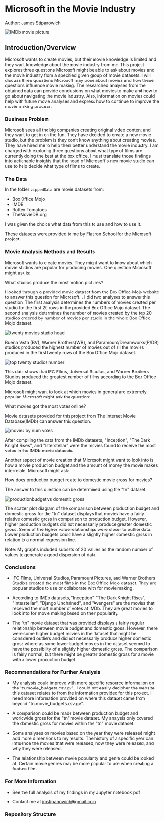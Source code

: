 # Microsoft in the Movie Industry

Author: James Stipanowich

![IMDb movie picture](MovieDataImages/TVlanding.png)

## Introduction/Overview

Microsoft wants to create movies, but their movie knowledge is limited and they want knowledge about the movie industry from me. This project explores three questions Microsoft might be able to ask about movies and the movie industry from a specified given group of movie datasets. I will discuss three questions Microsoft may pose about movies and how these questions influence movie making. The researched analyses from the obtained data can provide conclusions on what movies to make and how to go about navigating the movie industry. Also, information on movies could help with future movie analyses and express how to continue to improve the movie making process.

### Business Problem

Microsoft sees all the big companies creating original video content and they want to get in on the fun. They have decided to create a new movie studio, but the problem is they don’t know anything about creating movies. They have hired me to help them better understand the movie industry. I am charged with exploring three questions about what type of films are currently doing the best at the box office. I must translate those findings into actionable insights that the head of Microsoft's new movie studio can use to help decide what type of films to create.

### The Data

In the folder `zippedData` are movie datasets from:

* Box Office Mojo
* IMDB
* Rotten Tomatoes
* TheMovieDB.org

I was given the choice what data from this to use and how to use it.

These datasets were provided to me by Flatiron School for the Microsoft project.

### Movie Analysis Methods and Results

Microsoft wants to create movies. They might want to know about which movie studios are popular for producing movies. One question Microsoft might ask is:

What studios produce the most motion pictures?

I looked through a provided movie dataset from the Box Office Mojo website to answer this question for Microsoft. . I did two analyses to answer this question. The first analysis determines the numbers of movies created per studio for the first 20 rows in the provided Box Office Mojo dataset. The second analysis determines the number of movies created by the top 20 studios ordered by number of movies per studio in the whole Box Office Mojo dataset. 

![twenty movies studio head](MovieDataImages/moviestudios.png)

Buena Vista (BV), Warner Brothers(WB), and Paramount/Dreamworks(P/DB) studios produced the highest number of movies out of all the movies produced in the first twenty rows of the Box Office Mojo dataset.

![top twenty studios number](MovieDataImages/moviestudios2.png)

This data shows that IFC Films, Universal Studios, and Warner Brothers Studios produced the greatest number of films according to the Box Office Mojo dataset.

Microsoft might want to look at which movies in general are extremely popular. Microsoft might ask the question:

What movies got the most votes online?

Movie datasets provided for this project from The Internet Movie Database(IMDb) can answer this question.

![movies by num votes](MovieDataImages/pinkgraph.png)

After compiling the data from the IMDb datasets, "Inception", "The Dark Knight Rises", and "Interstellar" were the movies found to receive the most votes in the IMDb movie datasets.

Another aspect of movie creation that Microsoft might want to look into is how a movie production budget and the amount of money the movie makes interrelate. Microsoft might ask:

How does production budget relate to domestic movie gross for movies?

The answer to this question can be determined using the "tn" dataset. 

![productionbudget vs domestic gross](MovieDataImages/pbdgmovies.png)

The scatter plot diagram of the comparison between production budget and domestic gross for the "tn" dataset displays that movies have a fairly relative domestic gross in comparison to production budget. However, higher production budgets did not necessarily produce greater domestic gross. Some of the higher value relationships were closer to outlier data. Lower production budgets could have a slightly higher domestic gross in relation to a normal regression line.

Note: My graphs included subsets of 20 values as the random number of values to generate a good dispersion of data.

### Conclusions

- IFC Films, Universal Studios, Paramount Pictures, and Warner Brothers Studios created the most films in the Box Office Mojo dataset. They are popular studios to use or collaborate with for movie making.

- According to IMDb datasets, "Inception", "The Dark Knight Rises", "Interstellar", "Django Unchained", and "Avengers" are the movies that received the most number of votes at IMDb.  They are great movies to look into for movie making based on their popularity.

- The "tn" movie dataset that was provided displays a fairly regular relationship between movie budget and domestic gross.  However, there were some higher budget movies in the dataset that might be considered outliers and did not necessarily produce higher domestic gross where as some lower budget movies in the dataset seemed to have the possibility of a slightly higher domestic gross.  The comparison is fairly normal, but there might be greater domestic gross for a movie with a lower production budget.

### Recommendations for Further Analysis

- My analysis could improve with more specific resource information on the 'tn.movie_budgets.csv.gv' . I could not easily decipher the website this dataset relates to from the information provided for this project. I need more information provided on where this dataset came from beyond "tn.movie_budgets.csv.gv".

- A comparison could be made between production budget and worldwide gross for the "tn" movie dataset.  My analysis only covered the domestic gross for movies within the "tn" movie dataset. 

- Some analyses on movies based on the year they were released might add more dimensions to my results. The history of a specific year can influence the movies that were released, how they were released, and why they were released.

- The relationship between movie popularity and genre could be looked at. Certain movie genres may be more popular to use when creating a feature film.

### For More Information

- See the full analysis of my findings in my Jupyter notebook pdf

- Contact me at jmstipanowich@gmail.com

### Repository Structure
